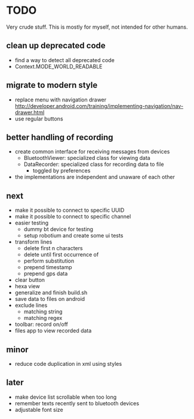TODO
====

Very crude stuff. This is mostly for myself, not intended for other humans.

clean up deprecated code
------------------------
- find a way to detect all deprecated code
- Context.MODE_WORLD_READABLE

migrate to modern style
-----------------------
- replace menu with navigation drawer http://developer.android.com/training/implementing-navigation/nav-drawer.html
- use regular buttons

better handling of recording
----------------------------
- create common interface for receiving messages from devices
    - BluetoothViewer: specialized class for viewing data
    - DataRecorder: specialized class for recording data to file
        - toggled by preferences
- the implementations are independent and unaware of each other

next
----
- make it possible to connect to specific UUID
- make it possible to connect to specific channel
- easier testing
    - dummy bt device for testing
    - setup robotium and create some ui tests
- transform lines
    - delete first n characters
    - delete until first occurrence of
    - perform substitution
    - prepend timestamp
    - prepend gps data
- clear button
- hexa view
- generalize and finish build.sh
- save data to files on android
- exclude lines
    - matching string
    - matching regex
- toolbar: record on/off
- files app to view recorded data

minor
-----
- reduce code duplication in xml using styles

later
-----
- make device list scrollable when too long
- remember texts recently sent to bluetooth devices
- adjustable font size
